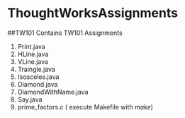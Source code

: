 # ThoughtWorksAssignments
##TW101
Contains TW101 Assignments

1. Print.java
2. HLine.java
3. VLine.java
4. Traingle.java
5. Isosceles.java
6. Diamond.java
7. DiamondWithName.java
8. Say.java
9. prime\_factors.c ( execute Makefile with *make*)
